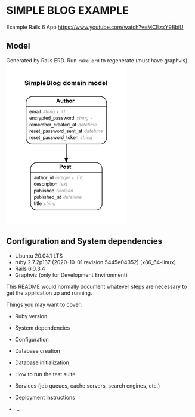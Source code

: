 # SIMPLE BLOG EXAMPLE
Example Rails 6 App https://www.youtube.com/watch?v=MCEzxY9BbiU

## Model
Generated by Rails ERD. Run `rake erd` to regenerate (must have graphvis).
![](/erd.png)


## Configuration and System dependencies
- Ubuntu 20.04.1 LTS
- ruby 2.7.2p137 (2020-10-01 revision 5445e04352) [x86_64-linux]
- Rails 6.0.3.4
- Graphviz (only for Development Environment)



This README would normally document whatever steps are necessary to get the
application up and running.

Things you may want to cover:

* Ruby version

* System dependencies

* Configuration

* Database creation

* Database initialization

* How to run the test suite

* Services (job queues, cache servers, search engines, etc.)

* Deployment instructions

* ...
